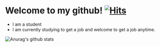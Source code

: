 # Welcome to my github! [![Hits](https://hits.seeyoufarm.com/api/count/incr/badge.svg?url=https%3A%2F%2Fgithub.com%2Fiseolin76&count_bg=%2379C83D&title_bg=%23555555&icon=&icon_color=%23E7E7E7&title=hits&edge_flat=false&include_all_commit=%true&count_private=&true)](https://hits.seeyoufarm.com)

- I am a student
- I am currently studying to get a job and welcome to get a job anytime.

![Anurag's github stats](https://github-readme-stats.vercel.app/api?username=iseolin76&show_icons=true&theme=radical)

